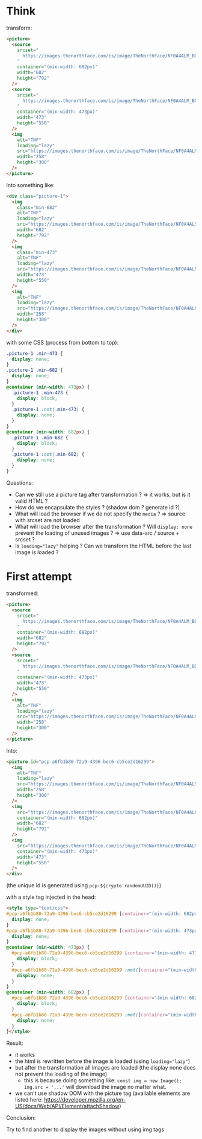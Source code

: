 # Think

transform:

```html
<picture>
  <source
    srcset="
      https://images.thenorthface.com/is/image/TheNorthFace/NF0A4ALM_BQW_hero?hei=792
    "
    container="(min-width: 682px)"
    width="682"
    height="792"
  />
  <source
    srcset="
      https://images.thenorthface.com/is/image/TheNorthFace/NF0A4ALM_BQW_hero?hei=550
    "
    container="(min-width: 473px)"
    width="473"
    height="550"
  />
  <img
    alt="TNF"
    loading="lazy"
    src="https://images.thenorthface.com/is/image/TheNorthFace/NF0A4ALM_BQW_hero?hei=300"
    width="258"
    height="300"
  />
</picture>
```

Into something like:

```html
<div class="picture-1">
  <img
    class="min-682"
    alt="TNF"
    loading="lazy"
    src="https://images.thenorthface.com/is/image/TheNorthFace/NF0A4ALM_BQW_hero?hei=792"
    width="682"
    height="792"
  />
  <img
    class="min-473"
    alt="TNF"
    loading="lazy"
    src="https://images.thenorthface.com/is/image/TheNorthFace/NF0A4ALM_BQW_hero?hei=550"
    width="473"
    height="550"
  />
  <img
    alt="TNF"
    loading="lazy"
    src="https://images.thenorthface.com/is/image/TheNorthFace/NF0A4ALM_BQW_hero?hei=300"
    width="258"
    height="300"
  />
</div>
```

with some CSS (process from bottom to top):

```css
.picture-1 .min-473 {
  display: none;
}
.picture-1 .min-682 {
  display: none;
}
@container (min-width: 473px) {
  .picture-1 .min-473 {
    display: block;
  }
  .picture-1 :not(.min-473) {
    display: none;
  }
}
@container (min-width: 682px) {
  .picture-1 .min-682 {
    display: block;
  }
  .picture-1 :not(.min-682) {
    display: none;
  }
}
```

Questions:

- Can we still use a picture tag after transformation ? => it works, but is it valid HTML ?
- How do we encapsulate the styles ? (shadow dom ? generate id ?)
- What will load the browser if we do not specify the `media` ? => source with srcset are not loaded
- What will load the browser after the transformation ? Will `display: none` prevent the loading of unused images ? => use data-src / source + srcset ?
- Is `loading="lazy"` helping ? Can we transform the HTML before the last image is loaded ?

# First attempt

transformed:

```html
<picture>
  <source
    srcset="
      https://images.thenorthface.com/is/image/TheNorthFace/NF0A4ALM_BQW_hero?hei=792
    "
    container="(min-width: 682px)"
    width="682"
    height="792"
  />
  <source
    srcset="
      https://images.thenorthface.com/is/image/TheNorthFace/NF0A4ALM_BQW_hero?hei=550
    "
    container="(min-width: 473px)"
    width="473"
    height="550"
  />
  <img
    alt="TNF"
    loading="lazy"
    src="https://images.thenorthface.com/is/image/TheNorthFace/NF0A4ALM_BQW_hero?hei=300"
    width="258"
    height="300"
  />
</picture>
```

Into:

```html
<picture id="pcp-a6fb1b80-72a9-4396-bec6-cb5ce2d16299">
  <img
    alt="TNF"
    loading="lazy"
    src="https://images.thenorthface.com/is/image/TheNorthFace/NF0A4ALM_BQW_hero?hei=300"
    width="258"
    height="300"
  />
  <img
    src="https://images.thenorthface.com/is/image/TheNorthFace/NF0A4ALM_BQW_hero?hei=792"
    container="(min-width: 682px)"
    width="682"
    height="792"
  />
  <img
    src="https://images.thenorthface.com/is/image/TheNorthFace/NF0A4ALM_BQW_hero?hei=550"
    container="(min-width: 473px)"
    width="473"
    height="550"
  />
</div>
```

(the unique id is generated using `pcp-${crypto.randomUUID()}`)

with a style tag injected in the head:

```html
<style type="text/css">
#pcp-a6fb1b80-72a9-4396-bec6-cb5ce2d16299 [container="(min-width: 682px)"] {
  display: none;
}
#pcp-a6fb1b80-72a9-4396-bec6-cb5ce2d16299 [container="(min-width: 473px)"] {
  display: none;
}
@container (min-width: 473px) {
  #pcp-a6fb1b80-72a9-4396-bec6-cb5ce2d16299 [container="(min-width: 473px)"] {
    display: block;
  }
  #pcp-a6fb1b80-72a9-4396-bec6-cb5ce2d16299 :not([container="(min-width: 473px)"]) {
    display: none;
  }
}
@container (min-width: 682px) {
  #pcp-a6fb1b80-72a9-4396-bec6-cb5ce2d16299 [container="(min-width: 682px)"] {
    display: block;
  }
  #pcp-a6fb1b80-72a9-4396-bec6-cb5ce2d16299 :not([container="(min-width: 682px)"]) {
    display: none;
  }
}</style>
```

Result:

* it works
* the html is rewritten before the image is loaded (using `loading="lazy"`)
* but after the transformation all images are loaded (the display none does not prevent the loading of the image)
  * this is because doing something like: `const img = new Image(); img.src = '...'` will download the image no matter what.
* we can't use shadow DOM with the picture tag (available elements are listed here: https://developer.mozilla.org/en-US/docs/Web/API/Element/attachShadow)

Conclusion:

Try to find another to display the images without using img tags


